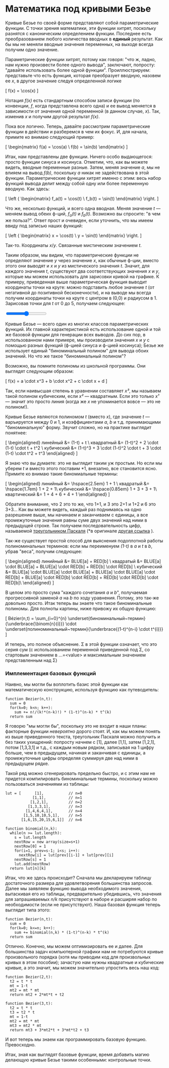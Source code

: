 # Математика под кривыми Безье

Кривые Безье по своей форме представляют собой параметрические функции. С точки зрения математики, эти функции хитрят, поскольку разнятся с каноническим определением функции. Последнее есть преобразованием любого количества вводных в <strong>единый</strong> результат. Как бы мы не меняли вводные значения переменных, на выходе всегда получим одно значение.

Параметрические функции хитрят, потому как говоря: "что ж, ладно, нам нужно произвести более одного вывода", заключают, попросту: "давайте использовать более одной функции". Проиллюстрируем: представьте что есть функция, которая преобразует вводную, назовем ее <i>x</i>, в другое значение следуя определенной логике

\[
  f(x) = \cos(x)
\]

Нотация <i>f(x)</i> есть стандартным способом записи функции (по конвенции, <i>f</i>, когда представлена всего одна) и ее вывод меняется в зависимости от значения одной переменной (в данном случае, <i>x</i>). Так, изменив <i>x</i> и получим другой результат <i>f(x)</i>.

Пока все логично. Теперь, давайте рассмотрим параметрические функции в действии и разберемся в чем их фокус. И, для начала, примите ко внимаю следующий пример:

\[
\begin{matrix}
  f(a) = \cos(a) \\
  f(b) = \sin(b)
\end{matrix}
\]

Итак, нам представлены две функции. Ничего особо выдающегося: просто функции синуса и косинуса. Отметим, что, как вы можете видеть, вводные переменные разные. Затем, меняя значение <i>a</i>, мы не влияем на вывод <i>f(b)</i>, поскольку <i>a</i> никак не задействована в этой функции. Параметрические функции хитрят именно с этим: весь набор функций вывода делит между собой одну или более переменную вводную. Как здесь:    

\[
\left \{ \begin{matrix}
  f_a(t) = \cos(t) \\
  f_b(t) = \sin(t)
\end{matrix} \right.
\]

Что же, несколько функций, и всего одна вводная. Меняя значение <i>t</i> — меняем вывод обеих ф-ций, <i>f<sub>a</sub>(t)</i> и <i>f<sub>b</sub>(t)</i>. Возможно вы спросите: "в чем же польза?". Ответ прост и очевиден, если уточнить, что мы имеем ввиду под записью наших функций: 

\[
\left \{ \begin{matrix}
  x = \cos(t) \\
  y = \sin(t)
\end{matrix} \right.
\]

Так-то. Координаты <i>x</i>/<i>y</i>. Связанные мистическим значением <i>t</i>.

Таким образом, мы видим, что параметрические функции не определяют значение <i>y</i> через значение <i>x</i>, как обычные ф-ции, вместо этого они выводят и <i>x</i> и <i>y</i> из мистического значения <i>t</i>. Значит, для каждого значения <i>t</i>, существуют два соответствующих значения <i>x</i> и <i>y</i>, которые мы можем использовать для зарисовки кривой на графике. К примеру, приведенная выше параметрическая функция выводит координаты точки на круге: можно подставить любое значение <i>t</i> (от негативной до позитивной бесконечности), и на выводе мы всегда получим координаты точки на круге с центром в (0,0) и радиусом в 1. Зарисовав точки для <i>t</i> от 0 до 5, получаем следующее:

<graphics-element title=" (Часть) круга: x=sin(t), y=cos(t)" src="./circle.js">
  <input type="range" min="0" max="10" step="0.1" value="5" class="slide-control">
</graphics-element>

Кривые Безье — всего один из многих классов параметрических функций. Их главной характеристикой есть использование одной и той же базовой функции для генерации всех выводов. До сих пор, в использованном нами примере, мы производили значения <i>x</i> и <i>y</i> с помощью разных функций (ф-цией синуса и ф-цией косинуса); Безье же использует единый "биноминальный полином" для вывода обоих значений. Но что же такое "биноминальный полином"? 

Возможно, вы помните полиномы из школьной программы. Они выглядят следующим образом:

\[
  f(x) = a \cdot x^3 + b \cdot x^2 + c \cdot x + d
\]

Так, если наивысшая степень в уравнении составляет <i>x³</i>, мы называем такой полином кубическим, если <i>x²</i> — квадратным. Если это только <i>x¹</i> — значит это просто линия (когда же <i>x</i> не упоминается вовсе — это не полином!).

Кривые Безье являются полиномом <i>t</i> (вместо <i>x</i>), где значение <i>t</i> — варъируется между 0 и 1, и коэффициентами <i>a</i>, <i>b</i> и т.д. принимающими "биноминальную" форму. Звучит сложно, но на практике выглядит понятнее:

\[
\begin{aligned}
  линейный &= (1-t) + t \\
  квадратный &= (1-t)^2 + 2 \cdot (1-t) \cdot t + t^2 \\
  кубический &= (1-t)^3 + 3 \cdot (1-t)^2 \cdot t + 3 \cdot (1-t) \cdot t^2 + t^3
\end{aligned}
\]

Я знаю что вы думаете: это не выглядит таким уж простым. Но если мы уберем <i>t</i> и вместо этого поставим *1, внезапно, все становится ясно. Примите ко внимаю такие биномиальные термины:

\[
\begin{aligned}
  линийный &= \hspace{2.5em} 1 + 1 \\
  квадратый &= \hspace{1.7em} 1 + 2 + 1\\
  кубический &= \hspace{0.85em} 1 + 3 + 3 + 1\\
  квартический &= 1 + 4 + 6 + 4 + 1
\end{aligned}
\]

Обратите внимание, что 2 это то же, что 1+1, и 3 это 2+1 и 1+2 и 6 это 3+3... Как вы можете видеть, каждый раз поднимаясь на одно разрешение выше, мы начинаем и заканчиваем с единицы, а все промежуточные значения равны суме двух значений над ними в предыдущей строке. Так получаем последовательность цифр, называемой [треугольником Паскаля](https://ru.wikipedia.org/wiki/%D0%A2%D1%80%D0%B5%D1%83%D0%B3%D0%BE%D0%BB%D1%8C%D0%BD%D0%B8%D0%BA_%D0%9F%D0%B0%D1%81%D0%BA%D0%B0%D0%BB%D1%8F) (*в оригинале [другая ссылка](https://en.wikipedia.org/wiki/Pascal%27s_triangle) ).

Так-же существует простой способ для выяснения подоплотной работы полиноминальных терминов: если мы переименуем <i>(1-t)</i> в <i>a</i> и <i>t</i> в <i>b</i>, убрав "веса", получим следующее:

\[
\begin{aligned}
  линийный &= BLUE[a] + RED[b] \\
  квадратый &= BLUE[a] \cdot BLUE[a] + BLUE[a] \cdot RED[b] + RED[b] \cdot RED[b] \\
  кубический &= BLUE[a] \cdot BLUE[a] \cdot BLUE[a] + BLUE[a] \cdot BLUE[a] \cdot RED[b] + BLUE[a] \cdot RED[b] \cdot RED[b] + RED[b] \cdot RED[b] \cdot RED[b]\\
\end{aligned}
\]

В целом это просто сума "каждого сочетания <i>a</i> и <i>b</i>", получаемая прогрессивной заменой <i>a</i> на <i>b</i> по ходу уравнения. Потому, это так-же довольно просто. Итак теперь вы знаете что такое биноминальные полиномы. Для полноты картины, ниже привожу их общую функцию:

\[
  Bézier(n,t) = \sum_{i=0}^{n}
                \underset{биноминальный~термин}{\underbrace{\binom{n}{i}}}
                \cdot\
                \underset{полиноминальный~термин}{\underbrace{(1-t)^{n-i} \cdot t^{i}}}
\]

И теперь, это полное объяснение. Σ в этой функции означает, что это серия сум (с использованием переменной приведенной под Σ, со стартовым значением в ...=&lt;value&gt; и максимальным значением представленным над Σ)

<div class="howtocode">

### Имплементация базовых функций

Наивно, мы могли бы воплотить базис этой функции как математическую конструкцию, используя функцию как путеводитель:

```
function Bezier(n,t):
  sum = 0
  for(k=0; k<n; k++):
    sum += n!/(k!*(n-k)!) * (1-t)^(n-k) * t^(k)
  return sum
```

Я говорю "мы могли бы", поскольку это не входит в наши планы: факторные функции *невероятно* дорого стоят. И, как мы можем понять из выше приведенного текста, треугольник Паскаля можно получить и без таких ухищрений: попросту начнем с [1], далее [1,1], затем [1,2,1], потом [1,3,3,1] и т.д., с каждым новым рядком, записывая на 1 цифру больше, чем в предыдущем, начиная и заканчивая с единицы, а промежуточные цифры определяя суммируя две над ними в предыдущем рядке.

Такой ряд можно сгенерировать предельно быстро, и с этим нам не придется компилировать биноминальные термины, поскольку можно пользоваться значениями из таблицы:

```
lut = [      [1],           // n=0
            [1,1],          // n=1
           [1,2,1],         // n=2
          [1,3,3,1],        // n=3
         [1,4,6,4,1],       // n=4
        [1,5,10,10,5,1],    // n=5
       [1,6,15,20,15,6,1]]  // n=6

function binomial(n,k):
  while(n >= lut.length):
    s = lut.length
    nextRow = new array(size=s+1)
    nextRow[0] = 1
    for(i=1, prev=s-1; i<s; i++):
      nextRow[i] = lut[prev][i-1] + lut[prev][i]
    nextRow[s] = 1
    lut.add(nextRow)
  return lut[n][k]
```

Итак, что же здесь происходит? Сначала мы декларируем таблицу достаточного размера для удовлетворения большинства запросов. Далее мы заявляем функцию вывода необходимого значения, вытаскивая его из таблицы, предварительно убедившись, что значения для запрашиваемых <i>n/k</i> присутствуют в наборе и расширяя набор по необходимости (если не присутствуют). Наша базовая функция теперь выглядит типа этого: 


```
function Bezier(n,t):
  sum = 0
  for(k=0; k<=n; k++):
    sum += binomial(n,k) * (1-t)^(n-k) * t^(k)
  return sum
``` 

Отлично. Конечно, мы можем оптимизировать ее и далее. Для большинства задач компьютерной графики нам не потребуются кривые произвольного порядка (хотя мы приводим код для произвольных кривых в этом пособии); зачастую нам нужны квадратные и кубические кривые, а это значит, мы можем значительно упростить весь наш код:


```
function Bezier(2,t):
  t2 = t * t
  mt = 1-t
  mt2 = mt * mt
  return mt2 + 2*mt*t + t2

function Bezier(3,t):
  t2 = t * t
  t3 = t2 * t
  mt = 1-t
  mt2 = mt * mt
  mt3 = mt2 * mt
  return mt3 + 3*mt2*t + 3*mt*t2 + t3
```

И вот теперь мы знаем как программировать базовую функцию. Превосходно.

</div>

Итак, зная как выглядят базовые функции, время добавить магию делающую кривые Безье такими особенными: контрольные точки.